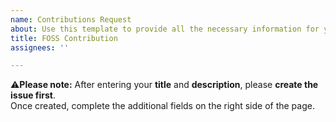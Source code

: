 ```yaml
---
name: Contributions Request
about: Use this template to provide all the necessary information for your contribution.
title: FOSS Contribution
assignees: ''

---
```






















⚠️**Please note:** 
After entering your **title** and **description**, please **create the issue first**.  
Once created, complete the additional fields on the right side of the page.
